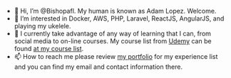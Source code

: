 - 👋 Hi, I’m @Bishopafl. My human is known as Adam Lopez. Welcome.
- 👀 I’m interested in Docker, AWS, PHP, Laravel, ReactJS, AngularJS, and playing my ukelele.
- 🌱 I currently take advantage of any way of learning that I can, from social media to on-line courses. My course list from <a href="https://www.udemy.com/">Udemy</a> can be found <a href="https://www.udemy.com/user/2ee7e08d-b6df-4f74-9405-5c187c749057/">at my course list</a>.
- 📫 How to reach me please review <a href="https://www.adamlopez.co">my portfolio</a> for my experience list and you can find my email and contact information there.

<!---
Bishopafl/Bishopafl is a ✨ special ✨ repository because its `README.md` (this file) appears on your GitHub profile.
You can click the Preview link to take a look at your changes.
--->
